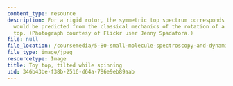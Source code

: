```yaml
---
content_type: resource
description: For a rigid rotor, the symmetric top spectrum corresponds to that which
  would be predicted from the classical mechanics of the rotation of a symmetric spinning
  top. (Photograph courtesy of Flickr user Jenny Spadafora.)
file: null
file_location: /coursemedia/5-80-small-molecule-spectroscopy-and-dynamics-fall-2008/346b43bef38b2516d64a786e9eb89aab_5-80f08-th.jpg
file_type: image/jpeg
resourcetype: Image
title: Toy top, tilted while spinning
uid: 346b43be-f38b-2516-d64a-786e9eb89aab
---
```

